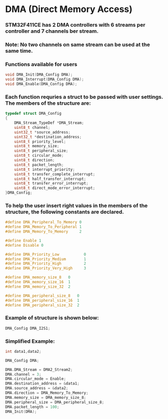 # DMA (Direct Memory Access)

### STM32F411CE has 2 DMA controllers with 6 streams per controller and 7 channels ber stream.

### Note: No two channels on same stream can be used at the same time.

### Functions available for users

``` C
void DMA_Init(DMA_Config DMA);
void DMA_Interrupt(DMA_Config DMA);
void DMA_Enable(DMA_Config DMA);
```

### Each function requries a struct to be passed with user settings. The members of the structure are:
```C
typedef struct DMA_Config
{
	DMA_Stream_TypeDef *DMA_Stream;
	uint8_t channel;
	uint32_t *source_address;
	uint32_t *destination_address;
	uint8_t priority_level;
	uint8_t memory_size;
	uint8_t peripheral_size;
	uint8_t circular_mode;
	uint8_t direction;
	uint8_t packet_length;
	uint8_t interrupt_priority;
	uint8_t transfer_complete_interrupt;
	uint8_t half_transfer_interrupt;
	uint8_t transfer_error_interrupt;
	uint8_t direct_mode_error_interrupt;
}DMA_Config;
```

### To help the user insert right values in the members of the structure, the following constants are declared.
```C
#define DMA_Peripheral_To_Memory 0
#define DMA_Memory_To_Peripheral 1
#define DMA_Memory_To_Memory     2

#define Enable 1
#define Disable 0

#define DMA_Priority_Low           0
#define DMA_Priority_Medium        1
#define DMA_Priority_High          2
#define DMA_Priority_Very_High     3

#define DMA_memory_size_8	0
#define DMA_memory_size_16	1
#define DMA_memory_size_32	2

#define DMA_peripheral_size_8	0
#define DMA_peripheral_size_16	1
#define DMA_peripheral_size_32	2
```

### Example of structure is shown below:
```C
DMA_Config DMA_I2S1;
```

### Simplified Example:
```C
int data1,data2;

DMA_Config DMA;

DMA.DMA_Stream = DMA2_Stream2;
DMA.channel = 3;
DMA.circular_mode = Enable;
DMA.destination_address = &data1;
DMA.source_address = &data2;
DMA.direction = DMA_Memory_To_Memory;
DMA.memory_size = DMA_memory_size_8;
DMA.peripheral_size = DMA_peripheral_size_8;
DMA.packet_length = 100;
DMA_Init(DMA);
```
